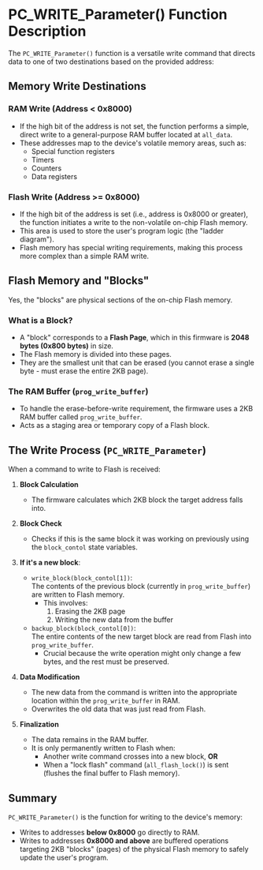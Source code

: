 # PC_WRITE_Parameter() Function Description

The `PC_WRITE_Parameter()` function is a versatile write command that directs data to one of two destinations based on the provided address:

## Memory Write Destinations

### RAM Write (Address < 0x8000)
- If the high bit of the address is not set, the function performs a simple, direct write to a general-purpose RAM buffer located at `all_data`.
- These addresses map to the device's volatile memory areas, such as:
  - Special function registers
  - Timers
  - Counters
  - Data registers

### Flash Write (Address >= 0x8000)
- If the high bit of the address is set (i.e., address is 0x8000 or greater), the function initiates a write to the non-volatile on-chip Flash memory.
- This area is used to store the user's program logic (the "ladder diagram").
- Flash memory has special writing requirements, making this process more complex than a simple RAM write.

## Flash Memory and "Blocks"

Yes, the "blocks" are physical sections of the on-chip Flash memory.

### What is a Block?
- A "block" corresponds to a **Flash Page**, which in this firmware is **2048 bytes (0x800 bytes)** in size.
- The Flash memory is divided into these pages.
- They are the smallest unit that can be erased (you cannot erase a single byte - must erase the entire 2KB page).

### The RAM Buffer (`prog_write_buffer`)
- To handle the erase-before-write requirement, the firmware uses a 2KB RAM buffer called `prog_write_buffer`.
- Acts as a staging area or temporary copy of a Flash block.

## The Write Process (`PC_WRITE_Parameter`)

When a command to write to Flash is received:

1. **Block Calculation**  
   - The firmware calculates which 2KB block the target address falls into.

2. **Block Check**  
   - Checks if this is the same block it was working on previously using the `block_contol` state variables.

3. **If it's a new block**:
   - `write_block(block_contol[1])`:  
     The contents of the previous block (currently in `prog_write_buffer`) are written to Flash memory.  
     - This involves:
       1. Erasing the 2KB page
       2. Writing the new data from the buffer
   - `backup_block(block_contol[0])`:  
     The entire contents of the new target block are read from Flash into `prog_write_buffer`.  
     - Crucial because the write operation might only change a few bytes, and the rest must be preserved.

4. **Data Modification**  
   - The new data from the command is written into the appropriate location within the `prog_write_buffer` in RAM.
   - Overwrites the old data that was just read from Flash.

5. **Finalization**  
   - The data remains in the RAM buffer.
   - It is only permanently written to Flash when:
     - Another write command crosses into a new block, **OR**
     - When a "lock flash" command (`all_flash_lock()`) is sent (flushes the final buffer to Flash memory).

## Summary
`PC_WRITE_Parameter()` is the function for writing to the device's memory:
- Writes to addresses **below 0x8000** go directly to RAM.
- Writes to addresses **0x8000 and above** are buffered operations targeting 2KB "blocks" (pages) of the physical Flash memory to safely update the user's program.